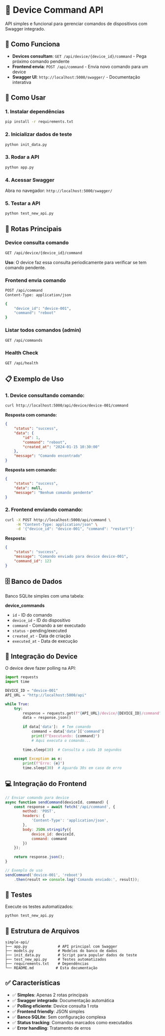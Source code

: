 # 📱 Device Command API

API simples e funcional para gerenciar comandos de dispositivos com Swagger integrado.

## 🎯 Como Funciona

- **Devices consultam**: `GET /api/device/{device_id}/command` - Pega próximo comando pendente
- **Frontend envia**: `POST /api/command` - Envia novo comando para um device
- **Swagger UI**: `http://localhost:5000/swagger/` - Documentação interativa

## 🚀 Como Usar

### 1. Instalar dependências
```bash
pip install -r requirements.txt
```

### 2. Inicializar dados de teste
```bash
python init_data.py
```

### 3. Rodar a API
```bash
python app.py
```

### 4. Acessar Swagger
Abra no navegador: `http://localhost:5000/swagger/`

### 5. Testar a API
```bash
python test_new_api.py
```

## 🔗 Rotas Principais

### Device consulta comando
```bash
GET /api/device/{device_id}/command
```
**Uso**: O device faz essa consulta periodicamente para verificar se tem comando pendente.

### Frontend envia comando
```bash
POST /api/command
Content-Type: application/json

{
    "device_id": "device-001", 
    "command": "reboot"
}
```

### Listar todos comandos (admin)
```bash
GET /api/commands
```

### Health Check
```bash
GET /api/health
```

## 📋 Exemplo de Uso

### 1. Device consultando comando:
```bash
curl http://localhost:5000/api/device/device-001/command
```

**Resposta com comando:**
```json
{
    "status": "success",
    "data": {
        "id": 1,
        "command": "reboot",
        "created_at": "2024-01-15 10:30:00"
    },
    "message": "Comando encontrado"
}
```

**Resposta sem comando:**
```json
{
    "status": "success", 
    "data": null,
    "message": "Nenhum comando pendente"
}
```

### 2. Frontend enviando comando:
```bash
curl -X POST http://localhost:5000/api/command \
     -H "Content-Type: application/json" \
     -d '{"device_id": "device-001", "command": "restart"}'
```

**Resposta:**
```json
{
    "status": "success",
    "message": "Comando enviado para device device-001",
    "command_id": 123
}
```

## 🗄️ Banco de Dados

Banco SQLite simples com uma tabela:

**device_commands**
- `id` - ID do comando
- `device_id` - ID do dispositivo  
- `command` - Comando a ser executado
- `status` - pending/executed
- `created_at` - Data de criação
- `executed_at` - Data de execução

## 📱 Integração do Device

O device deve fazer polling na API:

```python
import requests
import time

DEVICE_ID = "device-001"
API_URL = "http://localhost:5000/api"

while True:
    try:
        response = requests.get(f"{API_URL}/device/{DEVICE_ID}/command")
        data = response.json()
        
        if data['data']:  # Tem comando
            command = data['data']['command']
            print(f"Executando: {command}")
            # Aqui executa o comando...
            
        time.sleep(10)  # Consulta a cada 10 segundos
        
    except Exception as e:
        print(f"Erro: {e}")
        time.sleep(30)  # Aguarda 30s em caso de erro
```

## 💻 Integração do Frontend

```javascript
// Enviar comando para device
async function sendCommand(deviceId, command) {
    const response = await fetch('/api/command', {
        method: 'POST',
        headers: {
            'Content-Type': 'application/json',
        },
        body: JSON.stringify({
            device_id: deviceId,
            command: command
        })
    });
    
    return response.json();
}

// Exemplo de uso
sendCommand('device-001', 'reboot')
    .then(result => console.log('Comando enviado:', result));
```

## 🧪 Testes

Execute os testes automatizados:
```bash
python test_new_api.py
```

## 🔧 Estrutura de Arquivos

```
simple-api/
├── app.py              # API principal com Swagger
├── models.py           # Modelos do banco de dados  
├── init_data.py        # Script para popular dados de teste
├── test_new_api.py     # Testes automatizados
├── requirements.txt    # Dependências
└── README.md          # Esta documentação
```

## ✅ Características

- ✅ **Simples**: Apenas 2 rotas principais
- ✅ **Swagger integrado**: Documentação automática
- ✅ **Polling eficiente**: Device consulta 1 rota
- ✅ **Frontend friendly**: JSON simples
- ✅ **Banco SQLite**: Sem configuração complexa
- ✅ **Status tracking**: Comandos marcados como executados
- ✅ **Error handling**: Tratamento de erros 